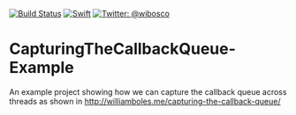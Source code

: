 [![Build 
Status](https://travis-ci.org/wibosco/CapturingTheCallbackQueue-Example.svg)](https://travis-ci.org/wibosco/CapturingTheCallbackQueue-Example)
<a href="https://swift.org"><img src="https://img.shields.io/badge/Swift-5.0-orange.svg?style=flat" alt="Swift" /></a>
<a href="https://twitter.com/wibosco"><img src="https://img.shields.io/badge/twitter-@wibosco-blue.svg?style=flat" alt="Twitter: @wibosco" /></a>

# CapturingTheCallbackQueue-Example
An example project showing how we can capture the callback queue across threads as shown in http://williamboles.me/capturing-the-callback-queue/
